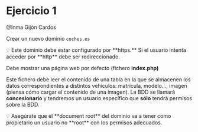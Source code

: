 # Ejercicio 1

@Inma Gijón Cardos

Crear un nuevo dominio `coches.es`

<aside>
💡 Este dominio debe estar configurado por **https.** Si el usuario intenta acceder por **http** debe ser redireccionado.

</aside>

Debe mostrar una página web por defecto (fichero **index.php)**

Este fichero debe leer el contenido de una tabla en la que se almacenen los datos correspondientes a distintos vehículos: matrícula, modelo..., imagen (piensa cómo cargar el contenido de una imagen). La BDD se llamará **concesionario** y tendremos un usuario específico que **sólo** tendrá permisos sobre la BDD.

<aside>
💡 Asegúrate que el **document root** del dominio va a tener como propietario un usuario no **root** con los permisos adecuados.

</aside>